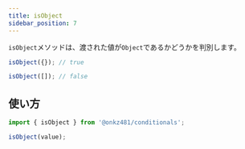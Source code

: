 ```yaml
---
title: isObject
sidebar_position: 7
---
```


`isObject`メソッドは、渡された値が`Object`であるかどうかを判別します。

```js
isObject({}); // true

isObject([]); // false
```

## 使い方

```js
import { isObject } from '@onkz481/conditionals';

isObject(value);
```
